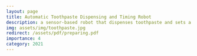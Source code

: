 ```yaml
---
layout: page
title: Automatic Toothpaste Dispensing and Timing Robot
description: a sensor-based robot that dispenses toothpaste and sets a timer for 3 mins
img: assets/img/toothpaste.jpg
redirect: /assets/pdf/preparing.pdf
importance: 4
category: 2021
---
```


